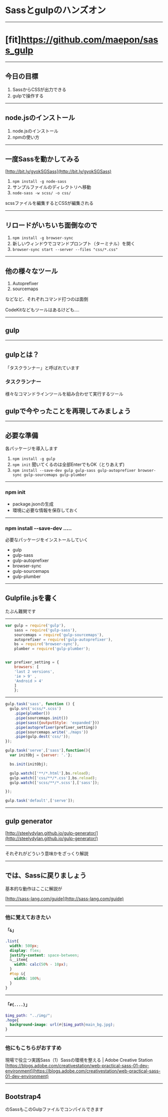 # Sassとgulpのハンズオン

---

# [fit]https://github.com/maepon/sass_gulp

---

## 今日の目標

1. SassからCSSが出力できる
2. gulpで操作する

---

## node.jsのインストール

1. node.jsのインストール
2. npmの使い方

---

## 一度Sassを動かしてみる

[http://bit.ly/gyokSGSass](http://bit.ly/gyokSGSass)

1. ```npm install -g node-sass```
2. サンプルファイルのディレクトリへ移動
3. ```node-sass -w scss/ -o css/```

scssファイルを編集するとCSSが編集される

---

## リロードがいちいち面倒なので

1. ```npm install -g browser-sync```
1. 新しいウィンドウでコマンドプロンプト（ターミナル）を開く
2. ```browser-sync start --server --files "css/*.css"```

---

## 他の様々なツール

1. Autoprefixer
2. sourcemaps

などなど、それぞれコマンド打つのは面倒

CodeKitなどもツールはあるけども‥‥

---

## gulp

---

## gulpとは？

「タスクランナー」と呼ばれています

### タスクランナー

様々なコマンドラインツールを組み合わせて実行するツール


## gulpで今やったことを再現してみましょう

---

## 必要な準備

各パッケージを導入します

1. ```npm install -g gulp```
1. ```npm init``` 聞いてくるのは全部EnterでもOK（とりあえず)
2. ```npm install --save-dev gulp gulp-sass gulp-autoprefixer browser-sync gulp-sourcemaps gulp-plumber```

---

### npm init

- package.jsonの生成
- 環境に必要な情報を保存しておく

---

### npm install --save-dev .....

必要なパッケージをインストールしていく

- gulp
- gulp-sass
- gulp-autoprefixer
- browser-sync
- gulp-sourcemaps
- gulp-plumber

---

## Gulpfile.jsを書く

たぶん難関です

---

```javascript
var gulp = require('gulp'),
    sass = require('gulp-sass'),
    sourcemaps = require('gulp-sourcemaps'),
    autoprefixer = require('gulp-autoprefixer'),
    bs = require('browser-sync'),
    plumber = require('gulp-plumber');


var prefixer_setting = {
	browsers: [
	'last 2 versions',
	'ie > 9' ,
	'Android > 4'
	]
	};
```
---

```javascript
gulp.task('sass', function () {
  gulp.src('scss/*.scss')
    .pipe(plumber())
    .pipe(sourcemaps.init())
    .pipe(sass({outputStyle: 'expanded'}))
    .pipe(autoprefixer(prefixer_setting))
    .pipe(sourcemaps.write('./maps'))
    .pipe(gulp.dest('css/'));
});
```

```javascript
gulp.task('serve',['sass'],function(){
  var initObj = {server: '.'};

  bs.init(initObj);

  gulp.watch(['**/*.html'],bs.reload);
  gulp.watch(['css/**/*.css'],bs.reload);
  gulp.watch(['scss/**/*.scss'],['sass']);

});

gulp.task('default',['serve']);
```

---

## gulp generator

[http://steelydylan.github.io/gulp-generator/](http://steelydylan.github.io/gulp-generator/)

---

それぞれがどういう意味かをざっくり解説

---

## では、Sassに戻りましょう

基本的な動作はここに解説が

[http://sass-lang.com/guide](http://sass-lang.com/guide)

---

### 他に覚えておきたい

#### 「`&`」

```scss
.list{
  width: 500px;
  display: flex;
  justify-content: space-between;
  &__item{
    width: calc(50% - 10px);
  }
  #top &{
    width: 100%;
  }
}
```
---

#### 「`#{....}`」

```scss
$img_path: "../img/";
.hoge{
  background-image: url(#{$img_path}main_bg.jpg);
}
```

---

### 他にもこちらがおすすめ

現場で役立つ実践Sass（1）Sassの環境を整える | Adobe Creative Station<br> [https://blogs.adobe.com/creativestation/web-practical-sass-01-dev-environment](https://blogs.adobe.com/creativestation/web-practical-sass-01-dev-environment)

---

## Bootstrap4

のSassもこのGulpファイルでコンパイルできます
